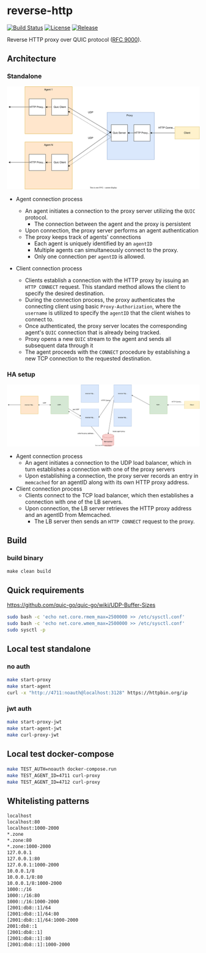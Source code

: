 # reverse-http
[![Build Status](https://github.com/grepplabs/reverse-http/actions/workflows/build.yml/badge.svg)](https://github.com/grepplabs/reverse-http/actions/workflows/build.yml)
[![License](https://img.shields.io/badge/License-Apache_2.0-blue.svg)](https://opensource.org/licenses/Apache-2.0)
[![Release](https://img.shields.io/github/v/release/grepplabs/reverse-http?sort=semver)](https://github.com/grepplabs/reverse-http/releases)

Reverse HTTP proxy over QUIC protocol ([RFC 9000](https://datatracker.ietf.org/doc/html/rfc9000)).

## Architecture

### Standalone

<p style="text-align: center;"><img src="docs/reverse-http-arch.svg" alt="Architecture"></p>

* Agent connection process
  * An agent initiates a connection to the proxy server utilizing the `QUIC` protocol.
    * The connection between the agent and the proxy is persistent
  * Upon connection, the proxy server performs an agent authentication
  * The proxy keeps track of agents' connections
    * Each agent is uniquely identified by an `agentID`
    * Multiple agents can simultaneously connect to the proxy.
    * Only one connection per `agentID` is allowed.

* Client connection process
  * Clients establish a connection with the HTTP proxy by issuing an `HTTP CONNECT` request. This standard method allows the client to specify the desired destination.
  * During the connection process, the proxy authenticates the connecting client using basic `Proxy-Authorization`, where the `username` is utilized to specify the `agentID` that the client wishes to connect to.
  * Once authenticated, the proxy server locates the corresponding agent's `QUIC` connection that is already being tracked.
  * Proxy opens a new `QUIC` stream to the agent and sends all subsequent data through it
  * The agent proceeds with the `CONNECT` procedure by establishing a new TCP connection to the requested destination.

### HA setup

<p style="text-align: center;"><img src="docs/reverse-http-ha.svg" alt="HA"></p>

* Agent connection process
  * An agent initiates a connection to the UDP load balancer, which in turn establishes a connection with one of the proxy servers
  * Upon establishing a connection, the proxy server records an entry in `memcached` for an agentID along with its own HTTP proxy address.
* Client connection process
  * Clients connect to the TCP load balancer, which then establishes a connection with one of the LB servers.
  * Upon connection, the LB server retrieves the HTTP proxy address and an agentID from Memcached.
    * The LB server then sends an `HTTP CONNECT` request to the proxy.

## Build
### build binary

    make clean build

## Quick requirements

https://github.com/quic-go/quic-go/wiki/UDP-Buffer-Sizes

```bash
sudo bash -c 'echo net.core.rmem_max=2500000 >> /etc/sysctl.conf'
sudo bash -c 'echo net.core.wmem_max=2500000 >> /etc/sysctl.conf'
sudo sysctl -p
```



## Local test standalone

### no auth

```bash
make start-proxy
make start-agent
curl -x "http://4711:noauth@localhost:3128" https://httpbin.org/ip
```

### jwt auth

```bash
make start-proxy-jwt
make start-agent-jwt
make curl-proxy-jwt
```

## Local test docker-compose

```bash
make TEST_AUTH=noauth docker-compose.run
make TEST_AGENT_ID=4711 curl-proxy
make TEST_AGENT_ID=4712 curl-proxy
```

## Whitelisting patterns

```
localhost
localhost:80
localhost:1000-2000
*.zone
*.zone:80
*.zone:1000-2000
127.0.0.1
127.0.0.1:80
127.0.0.1:1000-2000
10.0.0.1/8
10.0.0.1/8:80
10.0.0.1/8:1000-2000
1000::/16
1000::/16:80
1000::/16:1000-2000
[2001:db8::1]/64
[2001:db8::1]/64:80
[2001:db8::1]/64:1000-2000
2001:db8::1
[2001:db8::1]
[2001:db8::1]:80
[2001:db8::1]:1000-2000
```
